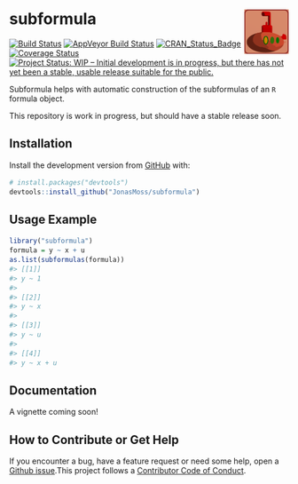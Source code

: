 
<!-- README.md is generated from README.Rmd. Please edit that file -->

# subformula <img src="man/figures/logo.png" align="right" width="80" height="80" />

<!-- badges: start -->

[![Build
Status](https://travis-ci.com/JonasMoss/subformula.svg?branch=master)](https://travis-ci.org/JonasMoss/subformula)
[![AppVeyor Build
Status](https://ci.appveyor.com/api/projects/status/github/JonasMoss/subformula?branch=master&svg=true)](https://ci.appveyor.com/project/JonasMoss/subformula)
[![CRAN\_Status\_Badge](https://www.r-pkg.org/badges/version/subformula)](https://cran.r-project.org/package=subformula)
[![Coverage
Status](https://codecov.io/gh/JonasMoss/subformula/branch/master/graph/badge.svg)](https://codecov.io/gh/JonasMoss/subformula?branch=master)
[![Project Status: WIP – Initial development is in progress, but there
has not yet been a stable, usable release suitable for the
public.](https://www.repostatus.org/badges/latest/wip.svg)](https://www.repostatus.org/#wip)
<!-- badges: end -->

Subformula helps with automatic construction of the subformulas of an
`R` formula object.

This repository is work in progress, but should have a stable release
soon.

## Installation

Install the development version from [GitHub](https://github.com/) with:

``` r
# install.packages("devtools")
devtools::install_github("JonasMoss/subformula")
```

## Usage Example

``` r
library("subformula")
formula = y ~ x + u
as.list(subformulas(formula))
#> [[1]]
#> y ~ 1
#> 
#> [[2]]
#> y ~ x
#> 
#> [[3]]
#> y ~ u
#> 
#> [[4]]
#> y ~ x + u
```

## Documentation

A vignette coming soon\!

## How to Contribute or Get Help

If you encounter a bug, have a feature request or need some help, open a
[Github issue](https://github.com/JonasMoss/subformula/issues).This
project follows a [Contributor Code of Conduct](/CODE-OF-CONDUCT.md).
